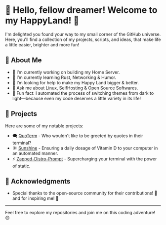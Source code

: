 # 👋 Hello, fellow dreamer! Welcome to my HappyLand! 🌈

I'm delighted you found your way to my small corner of the GitHub universe. Here, you'll find a collection of my projects, scripts, and ideas, that make life a little easier, brighter and more fun!

## 🌟 About Me

- 🔭 I’m currently working on building my Home Server.
- 🌱 I’m currently learning Rust, Networking & Humor.
- 🤔 I’m looking for help to make my Happy Land bigger & better.
- 💬 Ask me about Linux, SelfHosting & Open Source Softwares.
- 👾 Fun fact: I automated the process of switching themes from dark to light—because even my code deserves a little variety in its life!

## 📂 Projects

Here are some of my notable projects:

- 🗨️ [QuoTerm](https://github.com/jollySleeper/Quoterm) - Who wouldn't like to be greeted by quotes in their terminal?
- ☀️ [Sunshine](https://github.com/yourusername/project2) - Ensuring a daily dosage of Vitamin D to your computer in an automated manner.
- ⚡ [Zapped-Distro-Prompt](https://github.com/jollySleeper/Zapped-Distro-Prompt) - Supercharging your terminal with the power of static.


## 🙏 Acknowledgments

- Special thanks to the open-source community for their contributions! 🌟 and for inspiring me! 🎉

---

Feel free to explore my repositories and join me on this coding adventure! 😊

